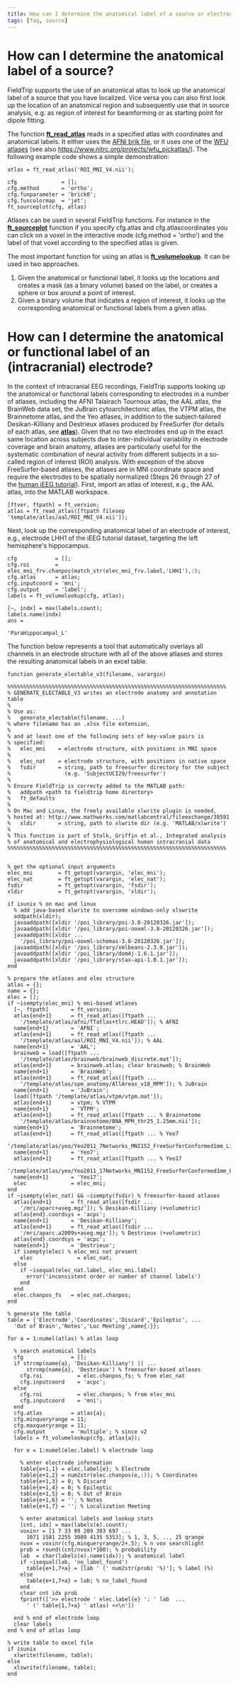 ```yaml
---
title: How can I determine the anatomical label of a source or electrode?
tags: [faq, source]
---
```


# How can I determine the anatomical label of a source?

FieldTrip supports the use of an anatomical atlas to look up the anatomical label of a source that you have localized. Vice versa you can also first look up the location of an anatomical region and subsequently use that in source analysis, e.g. as region of interest for beamforming or as starting point for dipole fitting.

The function **[ft_read_atlas](/reference/ft_read_atlas)** reads in a specified atlas with coordinates and anatomical labels. It either uses the [AFNI brik file](https://afni.nimh.nih.gov/pub/dist/doc/program_help/README.compression.html), or it uses one of the [WFU atlases](http://fmri.wfubmc.edu) (see also https://www.nitrc.org/projects/wfu_pickatlas/). The following example code shows a simple demonstration:

    atlas = ft_read_atlas('ROI_MNI_V4.nii');

    cfg              = [];
    cfg.method       = 'ortho';
    cfg.funparameter = 'brick0';
    cfg.funcolormap  = 'jet';
    ft_sourceplot(cfg, atlas)

Atlases can be used in several FieldTrip functions. For instance in the **[ft_sourceplot](/reference/ft_sourceplot)** function if you specify cfg.atlas and cfg.atlascoordinates you can click on a voxel in the interactive mode (cfg.method = 'ortho') and the label of that voxel according to the specified atlas is given.

The most important function for using an atlas is **[ft_volumelookup](/reference/ft_volumelookup)**. It can be used in two approaches.

1.  Given the anatomical or functional label, it looks up the locations and creates a mask (as a binary volume) based on the label, or creates a sphere or box around a point of interest.
2.  Given a binary volume that indicates a region of interest, it looks up the corresponding anatomical or functional labels from a given atlas.

# How can I determine the anatomical or functional label of an (intracranial) electrode?

In the context of intracranial EEG recordings, FieldTrip supports looking up the anatomical or functional labels corresponding to electrodes in a number of atlases, including the AFNI Talairach Tournoux atlas, the AAL atlas, the BrainWeb data set, the JuBrain cytoarchitectonic atlas, the VTPM atlas, the Brainnetome atlas, and the Yeo atlases, in addition to the subject-tailored Desikan-Killiany and Destrieux atlases produced by FreeSurfer (for details of each atlas, see **[atlas](/template/atlas/)**). Given that no two electrodes end up in the exact same location across subjects due to inter-individual variability in electrode coverage and brain anatomy, atlases are particularly useful for the systematic combination of neural activity from different subjects in a so-called region of interest (ROI) analysis. With exception of the above FreeSurfer-based atlases, the atlases are in MNI coordinate space and require the electrodes to be spatially normalized (Steps 26 through 27 of the [human iEEG tutorial](/tutorial/human_ecog)). First, import an atlas of interest, e.g., the AAL atlas, into the MATLAB workspace.

    [ftver, ftpath] = ft_version;
    atlas = ft_read_atlas([ftpath filesep 'template/atlas/aal/ROI_MNI_V4.nii']);

Next, look up the corresponding anatomical label of an electrode of interest, e.g., electrode LHH1 of the iEEG tutorial dataset, targeting the left hemisphere's hippocampus.

    cfg            = [];
    cfg.roi        = elec_mni_frv.chanpos(match_str(elec_mni_frv.label,'LHH1'),:);
    cfg.atlas      = atlas;
    cfg.inputcoord = 'mni';
    cfg.output     = 'label';
    labels = ft_volumelookup(cfg, atlas);

    [~, indx] = max(labels.count);
    labels.name(indx)
    ans =

    'ParaHippocampal_L'


The function below represents a tool that automatically overlays all channels in an electrode structure with all of the above atlases and stores the resulting anatomical labels in an excel table.

    function generate_electable_v3(filename, varargin)

    %%%%%%%%%%%%%%%%%%%%%%%%%%%%%%%%%%%%%%%%%%%%%%%%%%%%%%%%%%%%%%%%%%%%%
    % GENERATE_ELECTABLE_V3 writes an electrode anatomy and annotation table
    %
    % Use as:
    %   generate_electable(filename, ...)
    % where filename has an .xlsx file extension,
    %
    % and at least one of the following sets of key-value pairs is
    % specified:
    %   elec_mni    = electrode structure, with positions in MNI space
    %
    %   elec_nat    = electrode structure, with positions in native space
    %   fsdir       = string, path to freesurfer directory for the subject
    %                 (e.g. 'SubjectUCI29/freesurfer')
    %
    % Ensure FieldTrip is correcty added to the MATLAB path:
    %   addpath <path to fieldtrip home directory>
    %   ft_defaults
    %
    % On Mac and Linux, the freely available xlwrite plugin is needed,
    % hosted at: http://www.mathworks.com/matlabcentral/fileexchange/38591
    %   xldir       = string, path to xlwrite dir (e.g. 'MATLAB/xlwrite')
    %
    % This function is part of Stolk, Griffin et al., Integrated analysis
    % of anatomical and electrophysiological human intracranial data
    %%%%%%%%%%%%%%%%%%%%%%%%%%%%%%%%%%%%%%%%%%%%%%%%%%%%%%%%%%%%%%%%%%%%%


    % get the optional input arguments
    elec_mni        = ft_getopt(varargin, 'elec_mni');
    elec_nat        = ft_getopt(varargin, 'elec_nat');
    fsdir           = ft_getopt(varargin, 'fsdir');
    xldir           = ft_getopt(varargin, 'xldir');

    if isunix % on mac and linux
      % add java-based xlwrite to overcome windows-only xlswrite
      addpath(xldir);
      javaaddpath([xldir '/poi_library/poi-3.8-20120326.jar']);
      javaaddpath([xldir '/poi_library/poi-ooxml-3.8-20120326.jar']);
      javaaddpath([xldir ...
        '/poi_library/poi-ooxml-schemas-3.8-20120326.jar']);
      javaaddpath([xldir '/poi_library/xmlbeans-2.3.0.jar']);
      javaaddpath([xldir '/poi_library/dom4j-1.6.1.jar']);
      javaaddpath([xldir '/poi_library/stax-api-1.0.1.jar']);
    end

    % prepare the atlases and elec structure
    atlas = {};
    name = {};
    elec = [];
    if ~isempty(elec_mni) % mni-based atlases
      [~, ftpath]       = ft_version;
      atlas{end+1}      = ft_read_atlas([ftpath ...
        '/template/atlas/afni/TTatlas+tlrc.HEAD']); % AFNI
      name{end+1}       = 'AFNI';
      atlas{end+1}      = ft_read_atlas([ftpath ...
        '/template/atlas/aal/ROI_MNI_V4.nii']); % AAL
      name{end+1}       = 'AAL';
      brainweb = load([ftpath ...
        '/template/atlas/brainweb/brainweb_discrete.mat']);
      atlas{end+1}      = brainweb.atlas; clear brainweb; % BrainWeb
      name{end+1}       = 'BrainWeb';
      atlas{end+1}      = ft_read_atlas([ftpath ...
        '/template/atlas/spm_anatomy/AllAreas_v18_MPM']); % JuBrain
      name{end+1}       = 'JuBrain';
      load([ftpath '/template/atlas/vtpm/vtpm.mat']);
      atlas{end+1}      = vtpm; % VTPM
      name{end+1}       = 'VTPM';
      atlas{end+1}      = ft_read_atlas([ftpath ... % Brainnetome
        '/template/atlas/brainnetome/BNA_MPM_thr25_1.25mm.nii']);
      name{end+1}       = 'Brainnetome';
      atlas{end+1}      = ft_read_atlas([ftpath ... % Yeo7
       '/template/atlas/yeo/Yeo2011_7Networks_MNI152_FreeSurferConformed1mm_LiberalMask_colin27.nii']);
      name{end+1}       = 'Yeo7';
      atlas{end+1}      = ft_read_atlas([ftpath ... % Yeo17
       '/template/atlas/yeo/Yeo2011_17Networks_MNI152_FreeSurferConformed1mm_LiberalMask_colin27.nii']);
      name{end+1}       = 'Yeo17';
      elec              = elec_mni;
    end
    if ~isempty(elec_nat) && ~isempty(fsdir) % freesurfer-based atlases
      atlas{end+1}      = ft_read_atlas([fsdir ...
        '/mri/aparc+aseg.mgz']); % Desikan-Killiany (+volumetric)
      atlas{end}.coordsys = 'acpc';
      name{end+1}       = 'Desikan-Killiany';
      atlas{end+1}      = ft_read_atlas([fsdir ...
        '/mri/aparc.a2009s+aseg.mgz']); % Destrieux (+volumetric)
      atlas{end}.coordsys = 'acpc';
      name{end+1}       = 'Destrieux';
      if isempty(elec) % elec_mni not present
        elec              = elec_nat;
      else
        if ~isequal(elec_nat.label, elec_mni.label)
          error('inconsistent order or number of channel labels')
        end
      end
      elec.chanpos_fs   = elec_nat.chanpos;
    end

    % generate the table
    table = {'Electrode','Coordinates','Discard','Epileptic', ...
      'Out of Brain','Notes','Loc Meeting',name{:}};

    for a = 1:numel(atlas) % atlas loop

      % search anatomical labels
      cfg               = [];
      if strcmp(name{a}, 'Desikan-Killiany') || ...
          strcmp(name{a}, 'Destrieux') % freesurfer-based atlases
        cfg.roi           = elec.chanpos_fs; % from elec_nat
        cfg.inputcoord    = 'acpc';
      else
        cfg.roi           = elec.chanpos; % from elec_mni
        cfg.inputcoord    = 'mni';
      end
      cfg.atlas         = atlas{a};
      cfg.minqueryrange = 11;
      cfg.maxqueryrange = 11;
      cfg.output        = 'multiple'; % since v2
      labels = ft_volumelookup(cfg, atlas{a});

      for e = 1:numel(elec.label) % electrode loop

        % enter electrode information
        table{e+1,1} = elec.label{e}; % Electrode
        table{e+1,2} = num2str(elec.chanpos(e,:)); % Coordinates
        table{e+1,3} = 0; % Discard
        table{e+1,4} = 0; % Epileptic
        table{e+1,5} = 0; % Out of Brain
        table{e+1,6} = ''; % Notes
        table{e+1,7} = ''; % Localization Meeting

        % enter anatomical labels and lookup stats
        [cnt, idx] = max(labels(e).count);
        voxinr = [1 7 33 99 209 383 697 ...
          1071 1581 2255 3089 4135 5353]; % 1, 3, 5, .., 25 qrange
        nvox = voxinr(cfg.minqueryrange/2+.5); % n vox searchlight
        prob = round((cnt/nvox)*100); % probability
        lab  = char(labels(e).name(idx)); % anatomical label
        if ~isequal(lab, 'no_label_found')
          table{e+1,7+a} = [lab ' (' num2str(prob) '%)']; % label (%)
        else
          table{e+1,7+a} = lab; % no_label_found
        end
        clear cnt idx prob
        fprintf(['>> electrode ' elec.label{e} ': ' lab  ...
          ' (' table{1,7+a} ' atlas) <<\n'])

      end % end of electrode loop
      clear labels
    end % end of atlas loop

    % write table to excel file
    if isunix
      xlwrite(filename, table);
    else
      xlswrite(filename, table);
    end


